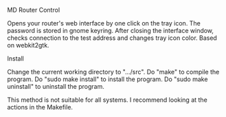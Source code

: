 MD Router Control

Opens your router's web interface by one click on the tray icon. The password is stored in gnome keyring. After closing the interface window, checks connection to the test address and changes tray icon color.
Based on webkit2gtk.

Install

Change the current working directory to ".../src". Do "make" to compile the program. Do "sudo make install" to install the program. 
Do "sudo make uninstall" to uninstall the program.

This method is not suitable for all systems. I recommend looking at the actions in the Makefile.
